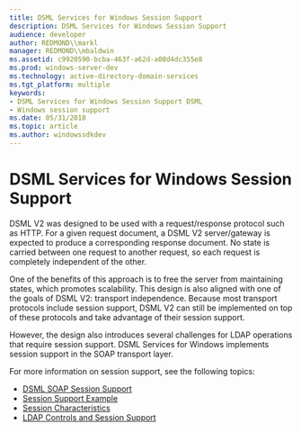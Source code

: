 ```yaml
---
title: DSML Services for Windows Session Support
description: DSML Services for Windows Session Support
audience: developer
author: REDMOND\\markl
manager: REDMOND\\mbaldwin
ms.assetid: c9920590-bcba-463f-a62d-a08d4dc355e8
ms.prod: windows-server-dev
ms.technology: active-directory-domain-services
ms.tgt_platform: multiple
keywords:
- DSML Services for Windows Session Support DSML
- Windows session support
ms.date: 05/31/2018
ms.topic: article
ms.author: windowssdkdev
---
```


# DSML Services for Windows Session Support

DSML V2 was designed to be used with a request/response protocol such as HTTP. For a given request document, a DSML V2 server/gateway is expected to produce a corresponding response document. No state is carried between one request to another request, so each request is completely independent of the other.

One of the benefits of this approach is to free the server from maintaining states, which promotes scalability. This design is also aligned with one of the goals of DSML V2: transport independence. Because most transport protocols include session support, DSML V2 can still be implemented on top of these protocols and take advantage of their session support.

However, the design also introduces several challenges for LDAP operations that require session support. DSML Services for Windows implements session support in the SOAP transport layer.

For more information on session support, see the following topics:

-   [DSML SOAP Session Support](dsml-soap-session-support.md)
-   [Session Support Example](session-support-example.md)
-   [Session Characteristics](session-characteristics.md)
-   [LDAP Controls and Session Support](ldap-controls-and-session-support.md)

 

 




